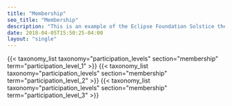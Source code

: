 ```yaml
---
title: "Membership"
seo_title: "Membership"
description: "This is an example of the Eclipse Foundation Solstice theme for Hugo."
date: 2018-04-05T15:50:25-04:00
layout: "single"
---
```


{{< taxonomy_list taxonomy="participation_levels" section="membership" term="participation_level_1" >}}
{{< taxonomy_list taxonomy="participation_levels" section="membership" term="participation_level_2" >}}
{{< taxonomy_list taxonomy="participation_levels" section="membership" term="participation_level_3" >}}
